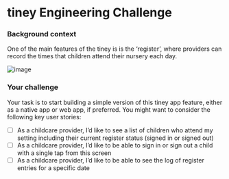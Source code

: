 # tiney Engineering Challenge


### Background context
One of the main features of the tiney is is the ‘register’, where providers can record the times that children attend their nursery each day. 

![image](https://user-images.githubusercontent.com/53922624/176121244-360f7fc2-0a80-4ce8-b89a-3dbfd9592581.png)


### Your challenge
Your task is to start building a simple version of this tiney app feature, either as a native app or web app, if preferred.
You might want to consider the following key user stories: 

- [ ] As a childcare provider, I’d like to see a list of children who attend my setting including their current register status (signed in or signed out)
- [ ] As a childcare provider, I’d like to be able to sign in or sign out a child with a single tap from this screen
- [ ] As a childcare provider, I’d like to be able to see the log of register entries for a specific date
